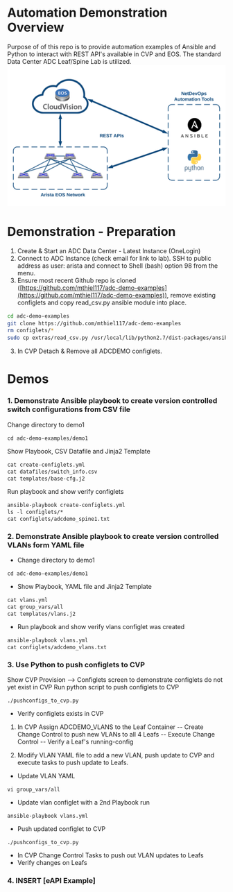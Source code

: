 # Automation Demonstration Overview
Purpose of of this repo is to provide automation examples of Ansible and Python to interact with REST API's available in CVP and EOS.  The standard Data Center ADC Leaf/Spine Lab is utilized.
![graphic](adc-demo-examples.png)

# Demonstration - Preparation
1. Create & Start an ADC Data Center - Latest Instance (OneLogin)
2. Connect to ADC Instance (check email for link to lab).  SSH to public address as user:  arista and connect to Shell (bash) option 98 from the menu.
3. Ensure most recent Github repo is cloned ([https://github.com/mthiel117/adc-demo-examples](https://github.com/mthiel117/adc-demo-examples)), remove existing configlets and copy read\_csv.py ansible module into place.

```sh
cd adc-demo-examples
git clone https://github.com/mthiel117/adc-demo-examples
rm configlets/*
sudo cp extras/read_csv.py /usr/local/lib/python2.7/dist-packages/ansible/modules/files/.
```

3.  In CVP Detach &amp; Remove all ADCDEMO configlets.
 
# Demos

### 1. Demonstrate Ansible playbook to create version controlled switch configurations from CSV file
Change directory to demo1
```
cd adc-demo-examples/demo1
```
Show Playbook, CSV Datafile and Jinja2 Template
```
cat create-configlets.yml
cat datafiles/switch_info.csv
cat templates/base-cfg.j2
```
Run playbook and show verify configlets
```
ansible-playbook create-configlets.yml
ls -l configlets/*
cat configlets/adcdemo_spine1.txt
```

### 2. Demonstrate Ansible playbook to create version controlled VLANs form YAML file
  - Change directory to demo1
```
cd adc-demo-examples/demo1
```
  - Show Playbook, YAML file and Jinja2 Template
```
cat vlans.yml
cat group_vars/all
cat templates/vlans.j2
```
  - Run playbook and show verify vlans configlet was created
```
ansible-playbook vlans.yml
cat configlets/adcdemo_vlans.txt
```


### 3.  Use Python to push configlets to CVP
Show CVP Provision --\> Configlets screen to demonstrate configlets do not yet exist in CVP
Run python script to push configlets to CVP
```
./pushconfigs_to_cvp.py
```
  - Verify configlets exists in CVP

1. In CVP Assign ADCDEMO\_VLANS to the Leaf Container
  -- Create Change Control to push new VLANs to all 4 Leafs
  -- Execute Change Control
  -- Verify a Leaf's running-config

2. Modify VLAN YAML file to add a new VLAN, push update to CVP and execute tasks to push update to Leafs.
  - Update VLAN YAML
```
vi group_vars/all
```
  - Update vlan configlet with a 2nd Playbook run
``` 
ansible-playbook vlans.yml
```
  - Push updated configlet to CVP

```
./pushconfigs_to_cvp.py
```
  - In CVP Change Control Tasks to push out VLAN updates to Leafs
  - Verify changes on Leafs

### 4. INSERT [eAPI Example]
